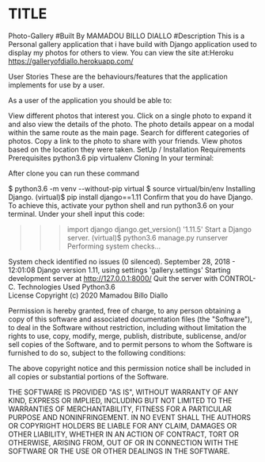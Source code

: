 # TITLE
Photo-Gallery
#Built By
 MAMADOU BILLO DIALLO
#Description 
This is a Personal gallery application that i have  build with Django application used to  display my photos for others to view. 
You can view the site at:Heroku   https://galleryofdiallo.herokuapp.com/

User Stories These are the behaviours/features that the application implements for use by a user.

As a user of the application you should be able to:

View different photos that interest you.
Click on a single photo to expand it and also view the details of the photo. The photo details  appear on a modal within the same route as the main page.
Search for different categories of photos. 
Copy a link to the photo to share with your  friends.
View photos based on the location they were taken.
SetUp / Installation Requirements Prerequisites python3.6 pip virtualenv Cloning In your terminal:

After clone you can run these command

$ python3.6 -m venv --without-pip virtual $ 
source virtual/bin/env 
Installing Django. 
(virtual)$ pip install django==1.11
Confirm that you do have Django.
To achieve this, activate your python shell and run python3.6 on your terminal.
Under your shell input this code:
 >>> import django
>>> django.get_version()
'1.11.5'
Start a Django server.
(virtual)$ python3.6 manage.py runserver
Performing system checks...

System check identified no issues (0 silenced).
September 28, 2018 - 12:01:08
Django version 1.11, using settings 'gallery.settings'
Starting development server at http://127.0.0.1:8000/
Quit the server with CONTROL-C.
 Technologies Used 
Python3.6  
License Copyright (c) 2020 Mamadou Billo Diallo

Permission is hereby granted, free of charge, to any person obtaining a copy of this software and associated documentation files (the "Software"), to deal in the Software without restriction, including without limitation the rights to use, copy, modify, merge, publish, distribute, sublicense, and/or sell copies of the Software, and to permit persons to whom the Software is furnished to do so, subject to the following conditions:

The above copyright notice and this permission notice shall be included in all copies or substantial portions of the Software.

THE SOFTWARE IS PROVIDED "AS IS", WITHOUT WARRANTY OF ANY KIND, EXPRESS OR IMPLIED, INCLUDING BUT NOT LIMITED TO THE WARRANTIES OF MERCHANTABILITY, FITNESS FOR A PARTICULAR PURPOSE AND NONINFRINGEMENT. IN NO EVENT SHALL THE AUTHORS OR COPYRIGHT HOLDERS BE LIABLE FOR ANY CLAIM, DAMAGES OR OTHER LIABILITY, WHETHER IN AN ACTION OF CONTRACT, TORT OR OTHERWISE, ARISING FROM, OUT OF OR IN CONNECTION WITH THE SOFTWARE OR THE USE OR OTHER DEALINGS IN THE SOFTWARE.
